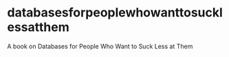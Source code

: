 # databasesforpeoplewhowanttosucklessatthem
A book on Databases for People Who Want to Suck Less at Them

